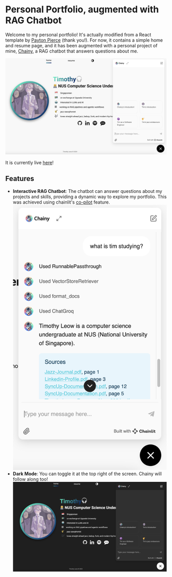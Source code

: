 
# Personal Portfolio, augmented with RAG Chatbot

Welcome to my personal portfolio! It's actually modified from a   React template by [Payton Pierce](https://www.paytonpierce.dev/) (thank you!). For now, it contains a simple home and resume page, and it has been augmented with a personal project of mine, [Chainy](https://github.com/timleow/chainy), a RAG chatbot that answers questions about me.

![Portfolio Screenshot](docs/demo.png)

It is currently live [here](https://timleow.netlify.app/)!

## Features

- **Interactive RAG Chatbot**: The chatbot can answer questions about my projects and skills, providing a dynamic way to explore my portfolio. This was achieved using chainlit's [co-pilot](https://docs.chainlit.io/deploy/copilot) feature.
![Portfolio Screenshot](./docs/chat.png)
- **Dark Mode**: You can toggle it at the top right of the screen. Chainy will follow along too!
![Dark Mode](./docs/dark.png)

